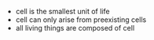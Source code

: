 - cell is the smallest unit of life
- cell can only arise from preexisting cells
- all living things are composed of cell